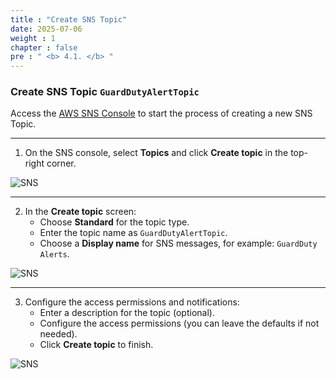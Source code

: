 ```yaml
---
title : "Create SNS Topic"
date: 2025-07-06
weight : 1
chapter : false
pre : " <b> 4.1. </b> "
---
```


### Create SNS Topic `GuardDutyAlertTopic`

Access the [AWS SNS Console](https://console.aws.amazon.com/sns/v3/home) to start the process of creating a new SNS Topic.

---

1. On the SNS console, select **Topics** and click **Create topic** in the top-right corner.

![SNS](/images/4.SNS/01-sns.png)

---

2. In the **Create topic** screen:
   - Choose **Standard** for the topic type.
   - Enter the topic name as `GuardDutyAlertTopic`.
   - Choose a **Display name** for SNS messages, for example: `GuardDuty Alerts`.

![SNS](/images/4.SNS/02-sns.png)

---

3. Configure the access permissions and notifications:
   - Enter a description for the topic (optional).
   - Configure the access permissions (you can leave the defaults if not needed).
   - Click **Create topic** to finish.

![SNS](/images/4.SNS/03-sns.png)
